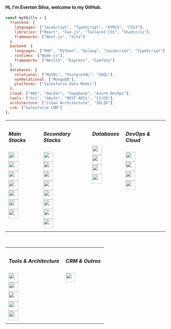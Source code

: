 <h4>Hi, I'm Everton Silva, welcome to my GitHub.</h4>

```javascript
const mySkills = {
  frontend: {
    languages: ["JavaScript", "TypeScript", "HTML5", "CSS3"],
    libraries: ["React", "Vue.js", "Tailwind CSS", "Shadcn/ui"],
    frameworks: ["Next.js", "Vite"]
  },
  backend: {
    languages: ["PHP", "Python", "Golang", "JavaScript", "TypeScript"],
    runtimes: ["Node.js"],
    frameworks: ["NestJS", "Express", "Symfony"]
  },
  databases: {
    relational: ["MySQL", "PostgreSQL", "SOQL"],
    nonRelational: ["MongoDB"],
    platforms: ["Salesforce Data Model"]
  },
  cloud: ["AWS", "Docker", "Supabase", "Azure DevOps"],
  tools: ["Git", "OAuth", "REST APIs", "CI/CD"],
  architecture: ["Clean Architecture", "SOLID"],
  crm: ["Salesforce CRM"]
};
```
<table>
  <tr>
    <td valign="top" style="padding: 10px;">
      <h5>Main Stacks</h5>
      <img height="30" src="https://img.shields.io/badge/JavaScript-323330?style=for-the-badge&logo=javascript&logoColor=F7DF1E"/><br/>
      <img height="30" src="https://img.shields.io/badge/TypeScript-007ACC?style=for-the-badge&logo=typescript&logoColor=white"/><br/>
      <img height="30" src="https://img.shields.io/badge/React-20232A?style=for-the-badge&logo=react&logoColor=61DAFB"/><br/>
      <img height="30" src="https://img.shields.io/badge/Next.js-000000?style=for-the-badge&logo=nextdotjs&logoColor=white"/><br/>
      <img height="30" src="https://img.shields.io/badge/Tailwind_CSS-38B2AC?style=for-the-badge&logo=tailwind-css&logoColor=white"/><br/>
      <img height="30" src="https://img.shields.io/badge/Node.js-339933?style=for-the-badge&logo=nodedotjs&logoColor=white"/><br/>
      <img height="30" src="https://img.shields.io/badge/Vue.js-4FC08D?style=for-the-badge&logo=vue.js&logoColor=white"/>
    </td>
    <td valign="top" style="padding: 10px;">
      <h5>Secondary Stacks</h5>
      <img height="30" src="https://img.shields.io/badge/NestJS-E0234E?style=for-the-badge&logo=nestjs&logoColor=white"/><br/>
      <img height="30" src="https://img.shields.io/badge/Express.js-000000?style=for-the-badge&logo=express&logoColor=white"/><br/>
      <img height="30" src="https://img.shields.io/badge/PHP-777BB4?style=for-the-badge&logo=php&logoColor=white"/><br/>
      <img height="30" src="https://img.shields.io/badge/Symfony-000000?style=for-the-badge&logo=symfony&logoColor=white"/><br/>
      <img height="30" src="https://img.shields.io/badge/Python-3776AB?style=for-the-badge&logo=python&logoColor=white"/><br/>
      <img height="30" src="https://img.shields.io/badge/Golang-00ADD8?style=for-the-badge&logo=go&logoColor=white"/><br/>
      <img height="30" src="https://img.shields.io/badge/Vite-B73BFE?style=for-the-badge&logo=vite&logoColor=FFD62E"/><br/>
      <img height="30" src="https://img.shields.io/badge/Shadcn/UI-%23?style=for-the-badge&logo=react&logoColor=white"/>
    </td>
    <td valign="top" style="padding: 10px;">
      <h5>Databases</h5>
      <img height="30" src="https://img.shields.io/badge/MySQL-4479A1?style=for-the-badge&logo=mysql&logoColor=white"/><br/>
      <img height="30" src="https://img.shields.io/badge/PostgreSQL-4169E1?style=for-the-badge&logo=postgresql&logoColor=white"/><br/>
      <img height="30" src="https://img.shields.io/badge/MongoDB-47A248?style=for-the-badge&logo=mongodb&logoColor=white"/><br/>
      <img height="30" src="https://img.shields.io/badge/SOQL-009EDB?style=for-the-badge&logo=salesforce&logoColor=white"/>
    </td>
    <td valign="top" style="padding: 10px;">
      <h5>DevOps & Cloud</h5>
      <img height="30" src="https://img.shields.io/badge/AWS-FF9900?style=for-the-badge&logo=amazonaws&logoColor=white"/><br/>
      <img height="30" src="https://img.shields.io/badge/Docker-2496ED?style=for-the-badge&logo=docker&logoColor=white"/><br/>
      <img height="30" src="https://img.shields.io/badge/Supabase-3ECF8E?style=for-the-badge&logo=supabase&logoColor=white"/><br/>
      <img height="30" src="https://img.shields.io/badge/Azure_DevOps-0078D7?style=for-the-badge&logo=azuredevops&logoColor=white"/>
    </td>
  </tr>
</table>
<br/>
<table>
  <tr>
    <td valign="top" style="padding: 10px;">
      <h5>Tools & Architecture</h5>
      <img height="30" src="https://img.shields.io/badge/Git-F05032?style=for-the-badge&logo=git&logoColor=white"/><br/>
      <img height="30" src="https://img.shields.io/badge/OAuth-009EDB?style=for-the-badge&logo=oauth&logoColor=white"/><br/>
      <img height="30" src="https://img.shields.io/badge/REST_API-000000?style=for-the-badge&logo=postman&logoColor=orange"/><br/>
      <img height="30" src="https://img.shields.io/badge/SOLID_Principles-000000?style=for-the-badge&logo=code&logoColor=white"/><br/>
      <img height="30" src="https://img.shields.io/badge/Clean_Architecture-000000?style=for-the-badge&logo=clean&logoColor=white"/>
    </td>
    <td valign="top" style="padding: 10px;">
      <h5>CRM & Outros</h5>
      <img height="30" src="https://img.shields.io/badge/Salesforce-00A1E0?style=for-the-badge&logo=salesforce&logoColor=white"/>
    </td>
  </tr>
</table>
